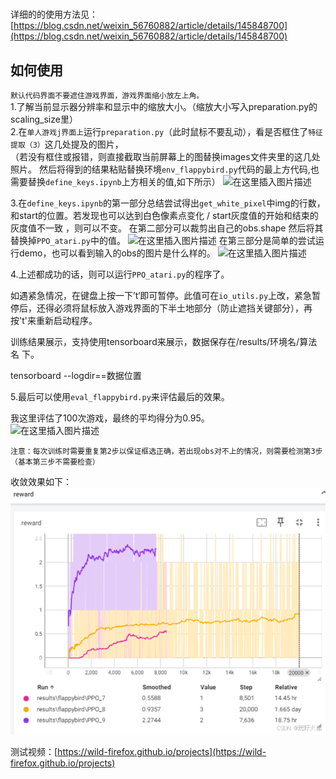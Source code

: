 #
详细的的使用方法见：[https://blog.csdn.net/weixin_56760882/article/details/145848700](https://blog.csdn.net/weixin_56760882/article/details/145848700)

## 如何使用
`默认代码界面不要遮住游戏界面，游戏界面缩小放左上角。`  
1.了解当前显示器分辨率和显示中的缩放大小。（缩放大小写入preparation.py的scaling_size里）  
2.在`单人游戏j界面上`运行`preparation.py`（此时鼠标不要乱动），看是否框住了`特征提取（3）`这几处提及的图片，  
（若没有框住或报错，则直接截取当前屏幕上的图替换images文件夹里的这几处照片。
然后将得到的结果粘贴替换环境`env_flappybird.py`代码的最上方代码,也需要替换`define_keys.ipynb`上方相关的值,如下所示）
![在这里插入图片描述](https://i-blog.csdnimg.cn/direct/ee2b710fcada4643afea8e8ca0b2076a.png)  

3.在`define_keys.ipynb`的第一部分总结尝试得出`get_white_pixel`中img的行数，和start的位置。若发现也可以达到白色像素点变化 / start灰度值的开始和结束的灰度值不一致 ，则可以不变。
在第二部分可以裁剪出自己的obs.shape 然后将其替换掉`PPO_atari.py`中的值。
![在这里插入图片描述](https://i-blog.csdnimg.cn/direct/e2a77ff8d7dd46eaa4efa685d30610b0.png)
在第三部分是简单的尝试运行demo，也可以看到输入的obs的图片是什么样的。
![在这里插入图片描述](https://i-blog.csdnimg.cn/direct/b5143d5e8e1040698fefc3a1c51759cf.png)

4.上述都成功的话，则可以运行`PPO_atari.py`的程序了。

如遇紧急情况，在键盘上按一下’t‘即可暂停。此值可在`io_utils.py`上改，紧急暂停后，还得必须将鼠标放入游戏界面的下半土地部分（防止遮挡关键部分），再按't'来重新启动程序。

训练结果展示，支持使用tensorboard来展示，数据保存在/results/环境名/算法名 下。

tensorboard --logdir==数据位置

5.最后可以使用`eval_flappybird.py`来评估最后的效果。

我这里评估了100次游戏，最终的平均得分为0.95。  
![在这里插入图片描述](https://i-blog.csdnimg.cn/direct/5036a2fa881e4f8bab53552f482518c3.png)

`注意：每次训练时需要重复第2步以保证框选正确，若出现obs对不上的情况，则需要检测第3步（基本第三步不需要检查）`

收敛效果如下：  
![alt text](image.png)  
 
测试视频：[https://wild-firefox.github.io/projects](https://wild-firefox.github.io/projects)